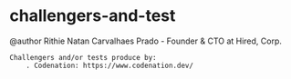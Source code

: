 # challengers-and-test

@author Rithie Natan Carvalhaes Prado - Founder & CTO at Hired, Corp.
    
    Challengers and/or tests produce by:
        . Codenation: https://www.codenation.dev/
